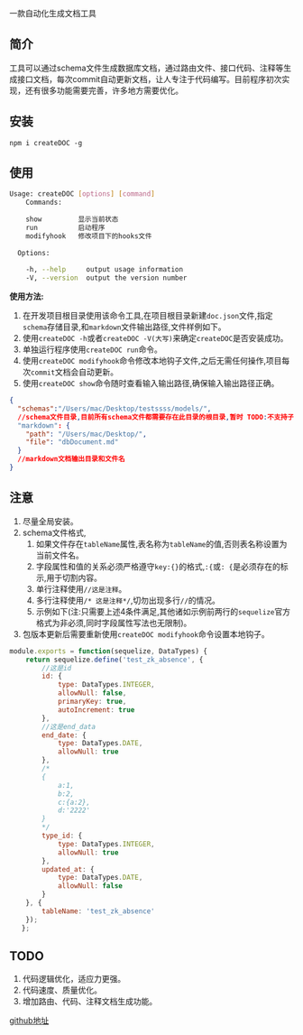一款自动化生成文档工具

## 简介

工具可以通过schema文件生成数据库文档，通过路由文件、接口代码、注释等生成接口文档，每次commit自动更新文档，让人专注于代码编写。目前程序初次实现，还有很多功能需要完善，许多地方需要优化。

## 安装

 `npm i createDOC -g`

## 使用

```sh
Usage: createDOC [options] [command]
    Commands:
 
    show         显示当前状态
    run          启动程序
    modifyhook   修改项目下的hooks文件
 
  Options:
 
    -h, --help     output usage information
    -V, --version  output the version number
```

**使用方法:**  

1. 在开发项目根目录使用该命令工具,在项目根目录新建`doc.json`文件,指定`schema`存储目录,和`markdown`文件输出路径,文件样例如下。
2. 使用`createDOC -h`或者`createDOC -V(大写)`来确定`createDOC`是否安装成功。
3. 单独运行程序使用`createDOC run`命令。
4. 使用`createDOC modifyhook`命令修改本地钩子文件,之后无需任何操作,项目每次`commit`文档会自动更新。
5. 使用`createDOC show`命令随时查看输入输出路径,确保输入输出路径正确。
```json
{
  "schemas":"/Users/mac/Desktop/testssss/models/",
  //schema文件目录,目前所有schema文件都需要存在此目录的根目录,暂时 TODO:不支持子目录
  "markdown": {
    "path": "/Users/mac/Desktop/",
    "file": "dbDocument.md"
  }
  //markdown文档输出目录和文件名
}
```
## 注意
1. 尽量全局安装。
2. schema文件格式,
    1. 如果文件存在`tableName`属性,表名称为`tableName`的值,否则表名称设置为当前文件名。
    2. 字段属性和值的关系必须严格遵守`key:{}`的格式,`:{`或`: {`是必须存在的标示,用于切割内容。
    3. 单行注释使用`//这是注释`。
    4. 多行注释使用`/* 这是注释*/`,切勿出现多行`//`的情况。
    5. 示例如下(注:只需要上述4条件满足,其他诸如示例前两行的`sequelize`官方格式为非必须,同时字段属性写法也无限制)。
3. 包版本更新后需要重新使用`createDOC modifyhook`命令设置本地钩子。
```javascript
module.exports = function(sequelize, DataTypes) {
   	return sequelize.define('test_zk_absence', {
   		//这是id
   		id: {
   			type: DataTypes.INTEGER,
   			allowNull: false,
   			primaryKey: true,
   			autoIncrement: true
   		},
   		//这是end_data
   		end_date: {
   			type: DataTypes.DATE,
   			allowNull: true
   		},
   		/*
   		{
   			a:1,
   			b:2,
   			c:{a:2},
   			d:'2222'
   		}
   		*/
   		type_id: {
   			type: DataTypes.INTEGER,
   			allowNull: true
   		},
   		updated_at: {
   			type: DataTypes.DATE,
   			allowNull: false
   		}
   	}, {
   		tableName: 'test_zk_absence'
   	});
   };
```
## TODO
1. 代码逻辑优化，适应力更强。
2. 代码速度、质量优化。
3. 增加路由、代码、注释文档生成功能。

[github地址](https://github.com/a1511870876/buildDOC)